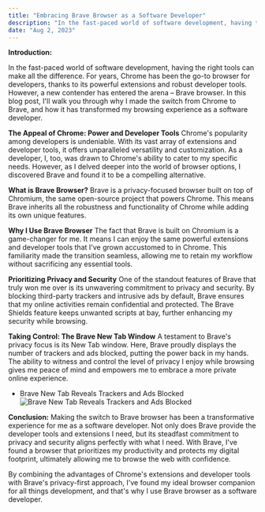 ```yaml
---
title: "Embracing Brave Browser as a Software Developer"
description: "In the fast-paced world of software development, having the right tools can make all the difference. For years, Chrome has been the go-to browser for developers, thanks to its powerful extensions and robust developer tools. However, a new contender has entered the arena – Brave browser."
date: "Aug 2, 2023"
---
```


**Introduction:**

In the fast-paced world of software development, having the right tools can make all the difference. For years, Chrome has been the go-to browser for developers, thanks to its powerful extensions and robust developer tools. However, a new contender has entered the arena – Brave browser. In this blog post, I'll walk you through why I made the switch from Chrome to Brave, and how it has transformed my browsing experience as a software developer.

**The Appeal of Chrome: Power and Developer Tools**
Chrome's popularity among developers is undeniable. With its vast array of extensions and developer tools, it offers unparalleled versatility and customization. As a developer, I, too, was drawn to Chrome's ability to cater to my specific needs. However, as I delved deeper into the world of browser options, I discovered Brave and found it to be a compelling alternative.

**What is Brave Browser?**
Brave is a privacy-focused browser built on top of Chromium, the same open-source project that powers Chrome. This means Brave inherits all the robustness and functionality of Chrome while adding its own unique features.

**Why I Use Brave Browser**
The fact that Brave is built on Chromium is a game-changer for me. It means I can enjoy the same powerful extensions and developer tools that I've grown accustomed to in Chrome. This familiarity made the transition seamless, allowing me to retain my workflow without sacrificing any essential tools.

**Prioritizing Privacy and Security**
One of the standout features of Brave that truly won me over is its unwavering commitment to privacy and security. By blocking third-party trackers and intrusive ads by default, Brave ensures that my online activities remain confidential and protected. The Brave Shields feature keeps unwanted scripts at bay, further enhancing my security while browsing.

**Taking Control: The Brave New Tab Window**
A testament to Brave's privacy focus is its New Tab window. Here, Brave proudly displays the number of trackers and ads blocked, putting the power back in my hands. The ability to witness and control the level of privacy I enjoy while browsing gives me peace of mind and empowers me to embrace a more private online experience.

- Brave New Tab Reveals Trackers and Ads Blocked
  ![Brave New Tab Reveals Trackers and Ads Blocked](https://dev-to-uploads.s3.amazonaws.com/uploads/articles/ewvqe5t42h6zachxc8ta.png)

**Conclusion:**
Making the switch to Brave browser has been a transformative experience for me as a software developer. Not only does Brave provide the developer tools and extensions I need, but its steadfast commitment to privacy and security aligns perfectly with what I need. With Brave, I've found a browser that prioritizes my productivity and protects my digital footprint, ultimately allowing me to browse the web with confidence.

By combining the advantages of Chrome's extensions and developer tools with Brave's privacy-first approach, I've found my ideal browser companion for all things development, and that's why I use Brave browser as a software developer.
